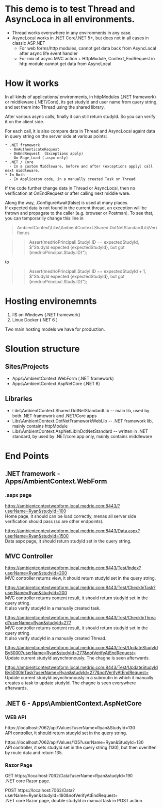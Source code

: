 # This demo is to test Thread and AsyncLoca in all environments.  
* Thread works everywhere in any environments in any case.
* AsyncLocal works in .NET Core/.NET 5+, but does not in all cases in classic ASP.NET 
  - For web forms/http modules, cannot get data back from AsyncLocal after async life event handler
  - For mix of async MVC action + HttpModule, Context_EndRequest in http module cannot get data from AsyncLocal

# How it works
In all kinds of applications/ environments, in httpModules (.NET framework) or middleware (.NET/Core), its get studyId 
and user name from query string, and set them into Thread using the shared library.

After various async calls, finally it can still return studyId.  So you can verify it on the client side.

For each call, it is also compare data in Thread and AsyncLocal againt data in query string on the server side at various points:

	* .NET framework
	  - OnAuthenticateRequest
	  - OnEndRequest  (Exceptions apply)
	  - On Page_Load (.aspx only) 
	* .NET / Core
	  - In a custom Middleware, before and after (exceptions apply) call next middleware.
    * In Both
	  - In Applicaton code, in a manually created Task or Thread

If the code further change data in Thread or AsyncLocal, then no verification at OnEndRequest or after calling next middle ware.

Along the way, .ConfigureAwait(false) is used at many places.  
If expected data is not found in the current thread, an exception will be thrown and propagate to the caller 
(e.g. browser or Postman).  To see that, you can temporariliy change this line in   

> AmbientContext\Libs\AmbientContext.Shared.DotNetStandardLib\Verifier.cs  

>> Assert(medrioPrincipal!.Study!.ID == expectedStudyId, $"StudyId expected {expectedStudyId}, but got {medrioPrincipal.Study.ID}");  

  to  
>> Assert(medrioPrincipal!.Study!.ID == expectedStudyId + 1, $"StudyId expected {expectedStudyId}, but got {medrioPrincipal.Study.ID}");  

# Hosting environemnts
1. IIS on Windows (.NET framework)  
2. Linux Docker (.NET 6 )

Two main hosting models we have for production.

# Sloution structure

## Sites/Projects

* Apps\AmbientContext.WebForm    (.NET framework)
* Apps\AmbientContext.AspNetCore (.NET 6)

## Libraries
* Libs\AmbientContext.Shared.DotNetStandardLib -- main lib, used by both .NET framework and .NET/Core apps
* Libs\AmbientContext.DotNetFrameworkWebLib -- .NET framework lib, mainly contains httpModule
* Libs\AmbientContext.AspNetLibInDotNetStandard -- written in .NET standard, by used by .NET/core app only, mainly contains middleware
	 
# End Points  

## .NET framework - Apps/AmbientContext.WebForm  

### .aspx page  

https://ambientcontextwebform.local.medrio.com:8443/?userName=Ryan&studyId=100  
Home page, it should can be load correctly, menas all server side verification should pass (so are other endpoints).

https://ambientcontextwebform.local.medrio.com:8443/Data.aspx?userName=Ryan&studyId=1500  
Data aspx page, it should return studyId set in the query string.

## MVC Controller  

https://ambientcontextwebform.local.medrio.com:8443/Test/Index?userName=Ryan&studyId=200  
MVC controller returns view, it should return studyId set in the query string.

https://ambientcontextwebform.local.medrio.com:8443/Test/CheckInTask?userName=Ryan&studyId=200  
MVC controller returns content result, it should return studyId set in the query string.  
It also verify studyId in a manually created task.

https://ambientcontextwebform.local.medrio.com:8443/Test/CheckInThread?userName=Ryan&studyId=277  
MVC controller returns content result, it should return studyId set in the query string.  
It also verify studyId in a manually created Thread.

https://ambientcontextwebform.local.medrio.com:8443/Test/UpdateStudyIdBy5000?userName=Ryan&studyId=277&notVerifyAtEndRequest=  
Update current studyId asynchronously. The chagne is seen afterwards.

https://ambientcontextwebform.local.medrio.com:8443/Test/UpdateStudyIdBy5000InTask?userName=Ryan&studyId=277&notVerifyAtEndRequest=
Update current studyId asynchronously in a subroutin in which it manually creates a task to update studyId. The chagne is seen everywhere afterwards.

## .NET 6 - Apps\AmbientContext.AspNetCore  

### WEB API  

https://localhost:7062/api/Values?userName=Ryan&StudyId=130  
API controller, it should return studyId set in the query string.  

https://localhost:7062/api/Values/135?userName=Ryan&StudyId=130  
API controller, it sets studyId set in the query string (130), but then overitten by route data and return 135.  

### Razor Page  

GET https://localhost:7062/Data?userName=Ryan&studyId=190  
.NET core Razor page.  

POST https://localhost:7062/Data?userName=Ryan&studyId=190&notVerifyAtEndRequest=  
.NET core Razor page, double studyId in manual task in POST action.  
